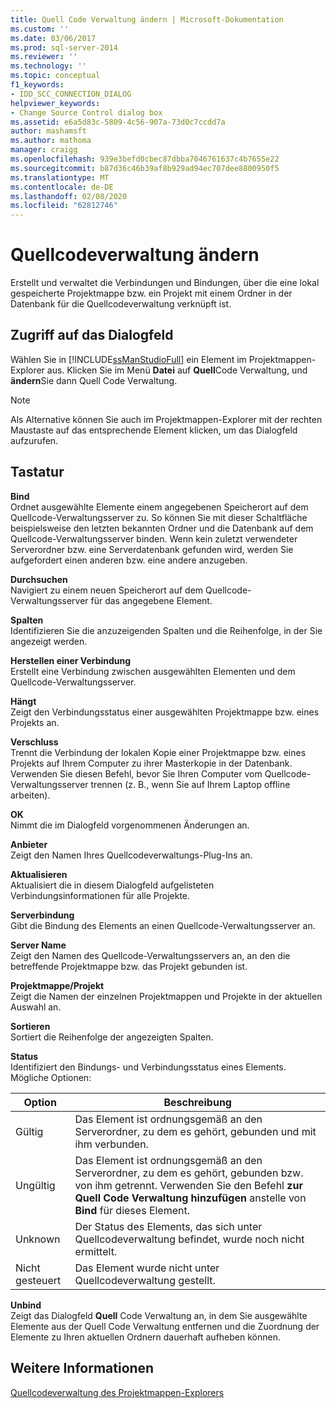 ```yaml
---
title: Quell Code Verwaltung ändern | Microsoft-Dokumentation
ms.custom: ''
ms.date: 03/06/2017
ms.prod: sql-server-2014
ms.reviewer: ''
ms.technology: ''
ms.topic: conceptual
f1_keywords:
- IDD_SCC_CONNECTION_DIALOG
helpviewer_keywords:
- Change Source Control dialog box
ms.assetid: e6a5d83c-5809-4c56-907a-73d0c7ccdd7a
author: mashamsft
ms.author: mathoma
manager: craigg
ms.openlocfilehash: 939e3befd0cbec87dbba7046761637c4b7655e22
ms.sourcegitcommit: b87d36c46b39af8b929ad94ec707dee8800950f5
ms.translationtype: MT
ms.contentlocale: de-DE
ms.lasthandoff: 02/08/2020
ms.locfileid: "62812746"
---
```

# <a name="change-source-control"></a>Quellcodeverwaltung ändern
  Erstellt und verwaltet die Verbindungen und Bindungen, über die eine lokal gespeicherte Projektmappe bzw. ein Projekt mit einem Ordner in der Datenbank für die Quellcodeverwaltung verknüpft ist.  
  
## <a name="dialog-box-access"></a>Zugriff auf das Dialogfeld  
 Wählen Sie in [!INCLUDE[ssManStudioFull](../includes/ssmanstudiofull-md.md)] ein Element im Projektmappen-Explorer aus. Klicken Sie im Menü **Datei** auf **Quell**Code Verwaltung, und **ändern**Sie dann Quell Code Verwaltung.  
  
> [!NOTE]  
>  Als Alternative können Sie auch im Projektmappen-Explorer mit der rechten Maustaste auf das entsprechende Element klicken, um das Dialogfeld aufzurufen.  
  
## <a name="options"></a>Tastatur  
 **Bind**  
 Ordnet ausgewählte Elemente einem angegebenen Speicherort auf dem Quellcode-Verwaltungsserver zu. So können Sie mit dieser Schaltfläche beispielsweise den letzten bekannten Ordner und die Datenbank auf dem Quellcode-Verwaltungsserver binden. Wenn kein zuletzt verwendeter Serverordner bzw. eine Serverdatenbank gefunden wird, werden Sie aufgefordert einen anderen bzw. eine andere anzugeben.  
  
 **Durchsuchen**  
 Navigiert zu einem neuen Speicherort auf dem Quellcode-Verwaltungsserver für das angegebene Element.  
  
 **Spalten**  
 Identifizieren Sie die anzuzeigenden Spalten und die Reihenfolge, in der Sie angezeigt werden.  
  
 **Herstellen einer Verbindung**  
 Erstellt eine Verbindung zwischen ausgewählten Elementen und dem Quellcode-Verwaltungsserver.  
  
 **Hängt**  
 Zeigt den Verbindungsstatus einer ausgewählten Projektmappe bzw. eines Projekts an.  
  
 **Verschluss**  
 Trennt die Verbindung der lokalen Kopie einer Projektmappe bzw. eines Projekts auf Ihrem Computer zu ihrer Masterkopie in der Datenbank. Verwenden Sie diesen Befehl, bevor Sie Ihren Computer vom Quellcode-Verwaltungsserver trennen (z. B., wenn Sie auf Ihrem Laptop offline arbeiten).  
  
 **OK**  
 Nimmt die im Dialogfeld vorgenommenen Änderungen an.  
  
 **Anbieter**  
 Zeigt den Namen Ihres Quellcodeverwaltungs-Plug-Ins an.  
  
 **Aktualisieren**  
 Aktualisiert die in diesem Dialogfeld aufgelisteten Verbindungsinformationen für alle Projekte.  
  
 **Serverbindung**  
 Gibt die Bindung des Elements an einen Quellcode-Verwaltungsserver an.  
  
 **Server Name**  
 Zeigt den Namen des Quellcode-Verwaltungsservers an, an den die betreffende Projektmappe bzw. das Projekt gebunden ist.  
  
 **Projektmappe/Projekt**  
 Zeigt die Namen der einzelnen Projektmappen und Projekte in der aktuellen Auswahl an.  
  
 **Sortieren**  
 Sortiert die Reihenfolge der angezeigten Spalten.  
  
 **Status**  
 Identifiziert den Bindungs- und Verbindungsstatus eines Elements. Mögliche Optionen:  
  
|**Option**|**Beschreibung**|  
|----------------|---------------------|  
|Gültig|Das Element ist ordnungsgemäß an den Serverordner, zu dem es gehört, gebunden und mit ihm verbunden.|  
|Ungültig|Das Element ist ordnungsgemäß an den Serverordner, zu dem es gehört, gebunden bzw. von ihm getrennt. Verwenden Sie den Befehl **zur Quell Code Verwaltung hinzufügen** anstelle von **Bind** für dieses Element.|  
|Unknown|Der Status des Elements, das sich unter Quellcodeverwaltung befindet, wurde noch nicht ermittelt.|  
|Nicht gesteuert|Das Element wurde nicht unter Quellcodeverwaltung gestellt.|  
  
 **Unbind**  
 Zeigt das Dialogfeld **Quell** Code Verwaltung an, in dem Sie ausgewählte Elemente aus der Quell Code Verwaltung entfernen und die Zuordnung der Elemente zu Ihren aktuellen Ordnern dauerhaft aufheben können.  
  
## <a name="see-also"></a>Weitere Informationen  
 [Quellcodeverwaltung des Projektmappen-Explorers](../../2014/database-engine/solution-explorer-source-control.md)  
  
  
